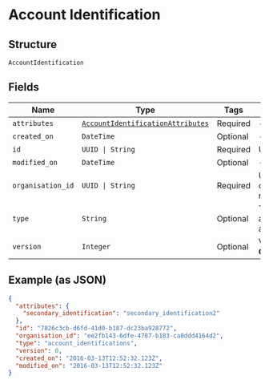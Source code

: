 
# Account Identification

## Structure

`AccountIdentification`

## Fields

| Name | Type | Tags | Description |
|  --- | --- | --- | --- |
| `attributes` | [`AccountIdentificationAttributes`](../../doc/models/account-identification-attributes.md) | Required | - |
| `created_on` | `DateTime` | Optional | - |
| `id` | `UUID \| String` | Required | Unique resource ID |
| `modified_on` | `DateTime` | Optional | - |
| `organisation_id` | `UUID \| String` | Required | Unique ID of the organisation this resource is created by |
| `type` | `String` | Optional | Type of this resource, always account_identifications |
| `version` | `Integer` | Optional | Version number<br>**Constraints**: `>= 0` |

## Example (as JSON)

```json
{
  "attributes": {
    "secondary_identification": "secondary_identification2"
  },
  "id": "7826c3cb-d6fd-41d0-b187-dc23ba928772",
  "organisation_id": "ee2fb143-6dfe-4787-b183-ca8ddd4164d2",
  "type": "account_identifications",
  "version": 0,
  "created_on": "2016-03-13T12:52:32.123Z",
  "modified_on": "2016-03-13T12:52:32.123Z"
}
```

